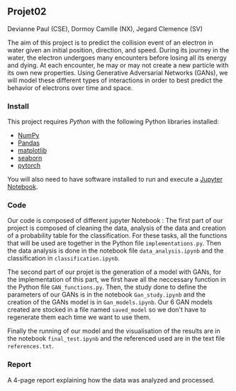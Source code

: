 ## Projet02
Devianne Paul (CSE), Dormoy Camille (NX), Jegard Clemence (SV)

The aim of this project is to predict the collision event of an electron in water given an initial position, direction, and speed. During its journey in the water, the electron undergoes many encounters before losing all its energy and dying. At each encounter, he may or may not create a new particle with its own new properties. Using Generative Adversarial Networks (GANs), we will model these different types of interactions in order to best predict the behavior of electrons over time and space.

### Install

This project requires *Python* with the following Python libraries installed:

- [NumPy](http://www.numpy.org/)
- [Pandas](https://pandas.pydata.org)
- [matplotlib](http://matplotlib.org/)
- [seaborn](https://seaborn.pydata.org)
- [pytorch](https://pytorch.org)

You will also need to have software installed to run and execute a [Jupyter Notebook](http://jupyter.org/install.html).


### Code

Our code is composed of different jupyter Notebook : 
The first part of our project is composed of cleaning the data, analysis of the data and creation of a probability table for the classification. For these tasks, all the functions that will be used are together in the Python file `implementations.py`. Then the data analysis is done in the notebook file `data_analysis.ipynb` and the classification in `classification.ipynb`.

The second part of our projet is the generation of a model with GANs, for the implementation of this part, we first have all the neccessary function in the Python file `GAN_functions.py`. Then, the study done to define the parameters of our GANs is in the notebook `Gan_study.ipynb` and the creation of the GANs model is in `Gan_models.ipynb`. 
Our 6 GAN models created are stocked in a file named `saved_model` so we don't have to regenerate them each time we want to use them.

Finally the running of our model and the visualisation of the results are in the notebook `final_test.ipynb` and the referenced used are in the text file `references.txt`.


### Report
A 4-page report explaining how the data was analyzed and processed. 
